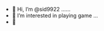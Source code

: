 - 👋 Hi, I’m @sid9922 ......
- 👀 I’m interested in playing game ...
- 👋

<!---
sid9922/sid9922 is a ✨ special ✨ repository because its `README.md` (this file) appears on your GitHub profile.
You can click the Preview link to take a look at your changes.
--->
